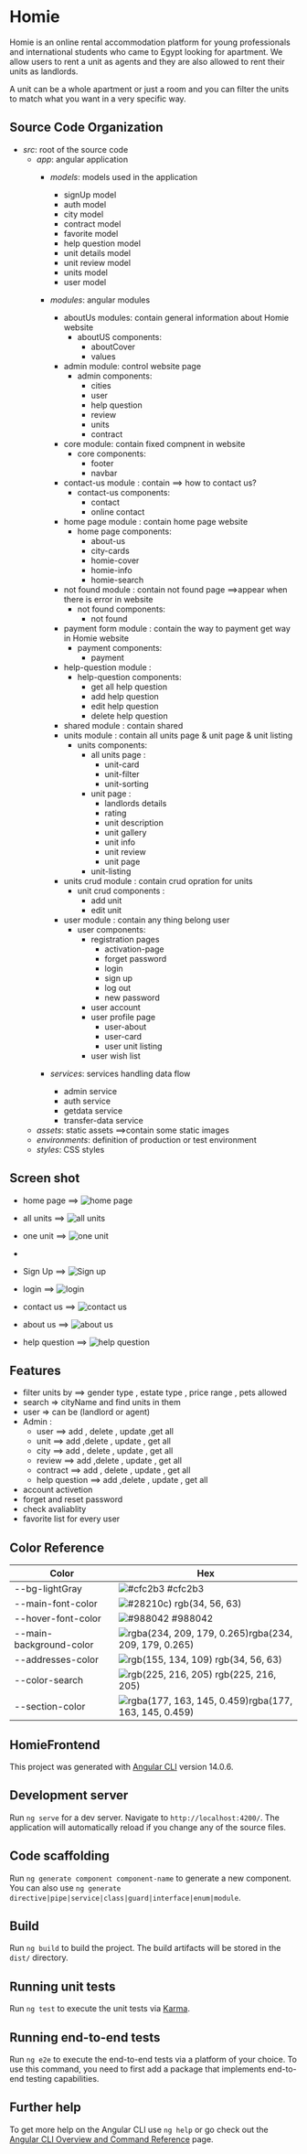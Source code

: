 
# Homie 

Homie is an online rental accommodation platform for young professionals and international students who came to Egypt looking for apartment.
We allow users to rent a unit as agents and they are also allowed to rent their units as landlords.

A unit can be a whole apartment or just a room and you can filter the units to match what you want in a very specific way.

## Source Code Organization
- *src*: root of the source code
  - *app*: angular application
    - *models*: models used in the application
      - signUp model
      - auth model
      - city model
      - contract model 
      - favorite model
      - help question model
      - unit details model
      - unit review model
      - units model 
      - user model 

    - *modules*: angular modules
      - aboutUs modules: contain general information  about Homie website
        - aboutUS components: 
          - aboutCover
          - values 
      - admin module: control website page 
         - admin components:
           - cities
           - user
           - help question 
           - review
           - units
           - contract 
      - core module: contain fixed compnent in website
         - core components:
           - footer
           - navbar
      - contact-us module : contain ==> how to contact us? 
        - contact-us components:
          - contact
          - online contact
      - home page  module : contain home page website
        - home page components:
          - about-us
          - city-cards
          - homie-cover
          - homie-info
          - homie-search
      - not found module : contain not found page ==>appear when there is error in website
        - not found components:
          - not found
      - payment form module : contain the way to payment get way in Homie website
        - payment components:
          - payment 
      - help-question module :
        - help-question components:
          - get all help question 
          - add help question
          - edit help question
          - delete help question 
      - shared module : contain shared  
      - units module : contain all units page & unit page & unit listing
        - units components:
          - all units page :
            - unit-card
            - unit-filter
            - unit-sorting
          - unit page :
            - landlords details
            - rating
            - unit description
            - unit gallery
            - unit info
            - unit review
            - unit page
          - unit-listing
      - units crud module : contain crud opration for units 
        - unit crud components :
          - add unit
          - edit unit 
      - user module : contain any thing belong user
        - user components:
          - registration pages
            - activation-page
            - forget password 
            - login
            - sign up 
            - log out
            - new password
          - user account
          - user profile page 
            - user-about
            - user-card
            - user unit listing
          - user wish list
    - *services*: services handling data flow
        - admin service
        - auth service  
        - getdata service
        - transfer-data service
  - *assets*: static assets ==>contain some static images
  - *environments*: definition of production or test environment
  - *styles*: CSS styles



## Screen shot
- home page ==>
![home page](https://i.postimg.cc/28Pq4jd6/Whats-App-Image-2022-08-12-at-5-15-51-PM.jpg)

- all units ==>
![all units](https://i.postimg.cc/t4TrV55y/Whats-App-Image-2022-08-12-at-5-17-46-PM.jpg)

- one unit ==>
![one  unit](https://i.postimg.cc/13rqsh63/Whats-App-Image-2022-08-12-at-5-28-37-PM.jpg)
-
- Sign Up ==>
![Sign up ](https://i.postimg.cc/2yWPBxF2/Whats-App-Image-2022-08-12-at-5-33-31-PM.jpg)

- login ==>
![login](https://i.postimg.cc/wTZQrpzy/Whats-App-Image-2022-08-12-at-5-34-16-PM.jpg)

-  contact us ==>
![ contact us](https://i.postimg.cc/q7HKycVg/Whats-App-Image-2022-08-12-at-5-43-46-PM.jpg)

-  about us ==>
![about us ](https://i.postimg.cc/VL4Xy0CV/Whats-App-Image-2022-08-12-at-5-41-57-PM.jpg)

- help question ==>
![help question](https://i.postimg.cc/P5SxrmXB/Whats-App-Image-2022-08-12-at-5-42-13-PM-1.jpg)

## Features

- filter units by ==>  gender type , estate type , price range , pets allowed
- search => cityName and find units in them 
- user => can be (landlord or agent)
- Admin :
   - user ==> add , delete , update ,get all 
   - unit ==> add ,delete , update , get all 
   - city ==> add , delete , update , get all
   - review ==> add ,delete , update , get all
   - contract ==> add , delete , update , get all
   - help question ==> add ,delete , update , get all
- account activetion
- forget and reset password 
- check avaliablity
- favorite list for every user



## Color Reference

| Color             | Hex                                                                |
| ----------------- | ------------------------------------------------------------------ |
| --bg-lightGray | ![#cfc2b3](https://via.placeholder.com/10/cfc2b3?text=+) #cfc2b3 |
|  --main-font-color | ![#28210c)](https://via.placeholder.com/10/28210c?text=+) rgb(34, 56, 63) |
| --hover-font-color | ![#988042](https://via.placeholder.com/10/988042?text=+) #988042 |
| --main-background-color | ![rgba(234, 209, 179, 0.265)](https://via.placeholder.com/10/ead1b3?text=+)rgba(234, 209, 179, 0.265) |
|    --addresses-color | ![rgb(155, 134, 109)](https://via.placeholder.com/10/9b866d?text=+) rgb(34, 56, 63) |
|   --color-search | ![rgb(225, 216, 205)](https://via.placeholder.com/10/e1d8cd?text=+) rgb(225, 216, 205) |
|  --section-color| ![rgba(177, 163, 145, 0.459)](https://via.placeholder.com/10/B1A591?text=+)rgba(177, 163, 145, 0.459) |




## HomieFrontend

This project was generated with [Angular CLI](https://github.com/angular/angular-cli) version 14.0.6.

## Development server

Run `ng serve` for a dev server. Navigate to `http://localhost:4200/`. The application will automatically reload if you change any of the source files.

## Code scaffolding

Run `ng generate component component-name` to generate a new component. You can also use `ng generate directive|pipe|service|class|guard|interface|enum|module`.

## Build

Run `ng build` to build the project. The build artifacts will be stored in the `dist/` directory.

## Running unit tests

Run `ng test` to execute the unit tests via [Karma](https://karma-runner.github.io).

## Running end-to-end tests

Run `ng e2e` to execute the end-to-end tests via a platform of your choice. To use this command, you need to first add a package that implements end-to-end testing capabilities.

## Further help

To get more help on the Angular CLI use `ng help` or go check out the [Angular CLI Overview and Command Reference](https://angular.io/cli) page.

